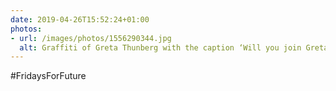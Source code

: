 ```yaml
---
date: 2019-04-26T15:52:24+01:00
photos:
- url: /images/photos/1556290344.jpg
  alt: Graffiti of Greta Thunberg with the caption ‘Will you join Greta?’
---
```

#FridaysForFuture
